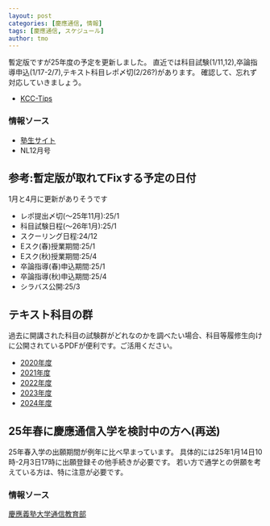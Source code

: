 ```yaml
---
layout: post
categories: [慶應通信, 情報]
tags: [慶應通信, スケジュール]
author: tmo
---
```

暫定版ですが25年度の予定を更新しました。
直近では科目試験(1/11,12),卒論指導申込(1/17-2/7),テキスト科目レポ〆切(2/26?)があります。
確認して、忘れず対応していきましょう。

* [KCC-Tips](https://github.com/tmo1031/kcc-tips/blob/main/schedule/Schedule-2025.mmd)

### 情報ソース
* [塾生サイト](https://www.students.keio.ac.jp/com/class/schedule/academic-calendar.html)
* NL12月号

## 参考:暫定版が取れてFixする予定の日付
1月と4月に更新がありそうです

* レポ提出〆切(〜25年11月):25/1
* 科目試験日程(〜26年1月):25/1
* スクーリング日程:24/12
* Eスク(春)授業期間:25/1
* Eスク(秋)授業期間:25/4
* 卒論指導(春)申込期間:25/1
* 卒論指導(秋)申込期間:25/4
* シラバス公開:25/3

## テキスト科目の群
過去に開講された科目の試験群がどれなのかを調べたい場合、科目等履修生向けに公開されているPDFが便利です。ご活用ください。

* [2020年度](https://www.tsushin.keio.ac.jp/faculty/non-degree-student/schedule04.pdf)
* [2021年度](https://www.tsushin.keio.ac.jp/faculty/non-degree-student/list.pdf)
* [2022年度](https://www.tsushin.keio.ac.jp/faculty/non-degree-student/list_2022.pdf)
* [2023年度](https://www.tsushin.keio.ac.jp/faculty/non-degree-student/text_2023.pdf)
* [2024年度](https://www.tsushin.keio.ac.jp/faculty/non-degree-student/text_2024.pdf)

## 25年春に慶應通信入学を検討中の方へ(再送)
25年春入学の出願期間が例年に比べ早まっています。
具体的には25年1月14日10時-2月3日17時に出願登録その他手続きが必要です。
若い方で通学との併願を考えている方は、特に注意が必要です。

### 情報ソース
[慶應義塾大学通信教育部](https://www.tsushin.keio.ac.jp/news/files/2024/7/1/a7fdec34d41d901df220c7189fba58de_1.pdf)